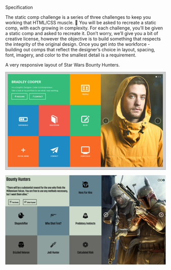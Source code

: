 Specification

The static comp challenge is a series of three challenges to keep you working that HTML/CSS muscle. :muscle: You will be asked to recreate a static comp, with each growing in complexity. For each challenge, you’ll be given a static comp and asked to recreate it. Don’t worry, we’ll give you a bit of creative license, however the objective is to build something that respects the integrity of the original design. Once you get into the workforce - building out comps that reflect the designer’s choice in layout, spacing, font, imagery, and color to the smallest detail is a requirement.


A very responsive layout of Star Wars Bounty Hunters.

![Static Comp](https://github.com/TFisch/TF-comp-challenge-1/blob/master/images/static-comp-challenge-1.jpg
 "Logo Title Text 1")


![Bounty Hunters](https://github.com/TFisch/TF-comp-challenge-1/blob/master/images/SC1.png
 "Logo Title Text 1")


